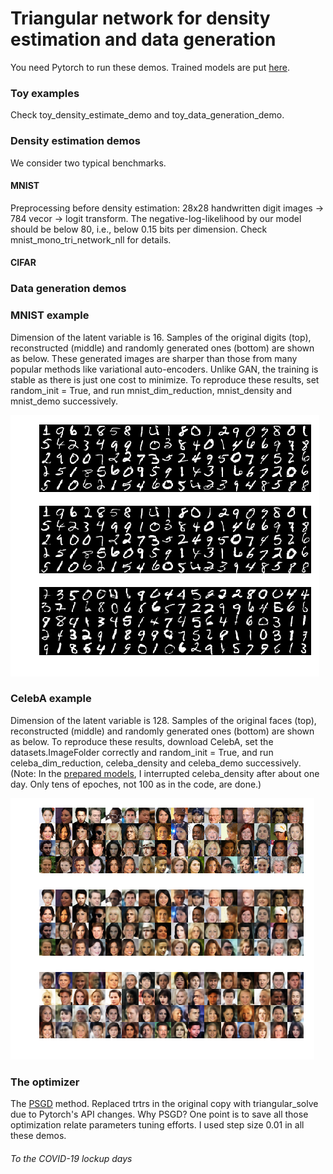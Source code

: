# Triangular network for density estimation and data generation
You need Pytorch to run these demos. Trained models are put [here](https://drive.google.com/open?id=10ducfJ8RcicJ548CWkjWVe7rxrxrLi18).  
### Toy examples
Check toy_density_estimate_demo and toy_data_generation_demo. 

### Density estimation demos
We consider two typical benchmarks.
#### MNIST
Preprocessing before density estimation: 28x28 handwritten digit images -> 784 vecor -> logit transform. The negative-log-likelihood by our model should be below 80, i.e., below 0.15 bits per dimension. Check mnist_mono_tri_network_nll for details.
#### CIFAR

### Data generation demos
### MNIST example
Dimension of the latent variable is 16. Samples of the original digits (top), reconstructed (middle) and randomly generated ones (bottom) are shown as below. These generated images are sharper than those from many popular methods like variational auto-encoders. Unlike GAN, the training is stable as there is just one cost to minimize. To reproduce these results, set random_init = True, and run mnist_dim_reduction, mnist_density and mnist_demo successively.         

![alt text](https://github.com/lixilinx/DensityEstimateWithEmpiricallyBijectiveMapping/blob/master/misc/mnist_demo.png)

### CelebA example
Dimension of the latent variable is 128. Samples of the original faces (top), reconstructed (middle) and randomly generated ones (bottom) are shown as below. To reproduce these results, download CelebA, set the datasets.ImageFolder correctly and random_init = True, and run celeba_dim_reduction, celeba_density and celeba_demo successively. (Note: In the [prepared models](https://drive.google.com/open?id=10ducfJ8RcicJ548CWkjWVe7rxrxrLi18), I interrupted celeba_density after about one day. Only tens of epoches, not 100 as in the code, are done.)

![alt text](https://github.com/lixilinx/DensityEstimateWithEmpiricallyBijectiveMapping/blob/master/misc/celeba_demo.png)

### The optimizer
The [PSGD](https://github.com/lixilinx/psgd_torch) method. Replaced trtrs in the original copy with triangular_solve due to Pytorch's API changes. Why PSGD? One point is to save all those optimization relate parameters tuning efforts. I used step size 0.01 in all these demos.

###### To the COVID-19 lockup days
